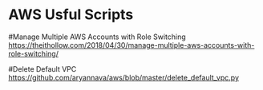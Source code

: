 # AWS Usful Scripts
#Manage Multiple AWS Accounts with Role Switching
https://theithollow.com/2018/04/30/manage-multiple-aws-accounts-with-role-switching/

#Delete Default VPC
https://github.com/aryannava/aws/blob/master/delete_default_vpc.py
